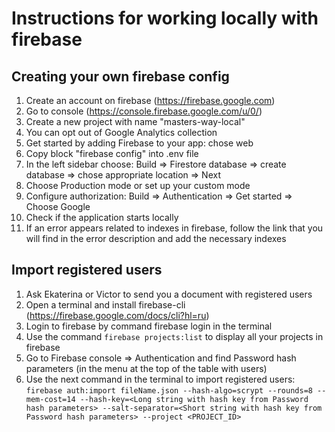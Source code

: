 # Instructions for working locally with firebase

## Creating your own firebase config

1. Create an account on firebase (https://firebase.google.com)
2. Go to console (https://console.firebase.google.com/u/0/)
3. Create a new project with name "masters-way-local"
4. You can opt out of Google Analytics collection
5. Get started by adding Firebase to your app: chose web
6. Copy block "firebase config" into .env file
7. In the left sidebar choose: Build => Firestore database => create database => chose appropriate location => Next
8. Choose Production mode or set up your custom mode
9. Configure authorization: Build => Authentication => Get started => Choose Google
10. Check if the application starts locally
11. If an error appears related to indexes in firebase, follow the link that you will find in the error description and add the necessary indexes

## Import registered users

1. Ask Ekaterina or Victor to send you a document with registered users
2. Open a terminal and install firebase-cli (https://firebase.google.com/docs/cli?hl=ru)
3. Login to firebase by command firebase login in the terminal
4. Use the command ```firebase projects:list``` to display all your projects in firebase
5. Go to Firebase console => Authentication and find Password hash parameters (in the menu at the top of the table with users)
6. Use the next command in the terminal to import registered users:
```firebase auth:import fileName.json --hash-algo=scrypt --rounds=8 --mem-cost=14 --hash-key=<Long string with hash key from Password hash parameters> --salt-separator=<Short string with hash key from Password hash parameters> --project <PROJECT_ID>```

